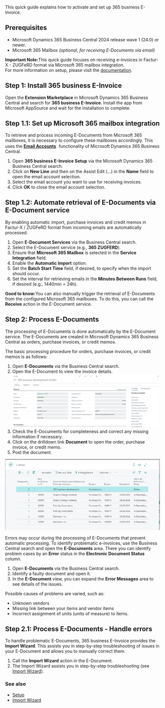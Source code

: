 This quick guide explains how to activate and set up 365 business E-Invoice.

## Prerequisites

 - Microsoft Dynamics 365 Business Central 2024 release wave 1 (24.0) or newer.
 - Microsoft 365 Mailbox *(optional, for receiving E-Documents via email)*

<div class="alert alert-notice">
    <i class="fa-solid fa-notes"></i> <strong>Important Note:</strong>This quick guide focuses on receiving e-invoices in Factur-X - ZUGFeRD format via Microsoft 365 mailbox integration.<br/>For more information on setup, please visit the <a href="../setup/">documentation</a>.
</div>

## Step 1: Install 365 business E-Invoice

Open the **Extension Marketplace** in Microsoft Dynamics 365 Business Central and search for **365 business E-Invoice**.
Install the app from Microsoft AppSource and wait for the installation to complete.

## Step 1.1: Set up Microsoft 365 mailbox integration

To retrieve and process incoming E-Documents from Microsoft 365 mailboxes, it is necessary to configure these mailboxes accordingly. This uses the <a href="https://learn.microsoft.com/en-us/dynamics365/business-central/admin-how-setup-email" target="_blank"><strong>Email Accounts</strong><i class="fa-solid fa-up-right-from-square" style="font-size: x-small; vertical-align: super; margin-left: 5px;"></i></a> functionality of Microsoft Dynamics 365 Business Central.

 1. Open **365 business E-Invoice Setup** via the Microsoft Dynamics 365 Business Central search.
 2. Click on **New Line** and then on the Assist Edit (...) in the **Name** field to open the email account selection.
 3. Select the email account you want to use for receiving invoices.
 4. Click **OK** to close the email account selection.

## Step 1.2: Automate retrieval of E-Documents via E-Document service

By enabling automatic import, purchase invoices and credit memos in Factur-X / ZUGFeRD format from incoming emails are automatically processed.

 1. Open **E-Document Services** via the Business Central search.
 2. Select the E-Document service (e.g., **365 ZUGFERD**).
 3. Ensure that **Microsoft 365 Mailbox** is selected in the **Service Integration** field.
 4. Enable the **Automatic Import** option.
 5. Set the **Batch Start Time** field, if desired, to specify when the import should occur.
 6. Set the interval for retrieving emails in the **Minutes Between Runs** field, if desired (e.g., 1440min = 24h).

<div class="alert alert-notice">
    <i class="fa-solid fa-notes"></i> <strong>Good to know:</strong>You can also manually trigger the retrieval of E-Documents from the configured Microsoft 365 mailboxes. To do this, you can call the <strong>Receive</strong> action in the E-Document service.
</div>

## Step 2: Process E-Documents

The processing of E-Documents is done automatically by the E-Document service. The E-Documents are created in Microsoft Dynamics 365 Business Central as orders, purchase invoices, or credit memos.

The basic processing procedure for orders, purchase invoices, or credit memos is as follows:

 1. Open **E-Documents** via the Business Central search.
 2. Open the E-Document to view the invoice details.
    ![E-Document](/assets/images/365-business-e-invoice/65046632-540f-43f0-9ab0-23a809f0002d.png)
 3. Check the E-Documents for completeness and correct any missing information if necessary.
 4. Click on the drilldown link **Document** to open the order, purchase invoice, or credit memo.
 5. Post the document.

![365 business E-Invoice](/assets/images/365-business-e-invoice/e-document-overview.png) 

Errors may occur during the processing of E-Documents that prevent automatic processing. To identify problematic e-invoices, use the Business Central search and open the **E-Documents** area. There you can identify problem cases by an **Error** status in the **Electronic Document Status** column.

 1. Open **E-Documents** via the Business Central search.
 2. Identify a faulty document and open it.
 3. In the **E-Document** view, you can expand the **Error Messages** area to see details of the issues.

Possible causes of problems are varied, such as:

 * Unknown vendors
 * Missing link between your items and vendor items
 * Incorrect assignment of units (units of measure) to items.

## Step 2.1: Process E-Documents - Handle errors

To handle problematic E-Documents, 365 business E-Invoice provides the **Import Wizard**. This assists you in step-by-step troubleshooting of issues in your E-Document and allows you to manually correct them.

 1. Call the **Import Wizard** action in the E-Document.
 2. The Import Wizard assists you in step-by-step troubleshooting (see [Import Wizard](../import-assistant/)).

### See also

 - [Setup](../setup/)
 - [Import Wizard](../import-assistant/)